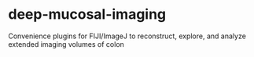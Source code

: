 deep-mucosal-imaging
====================

Convenience plugins for FIJI/ImageJ to reconstruct, explore, and analyze extended imaging volumes of colon
